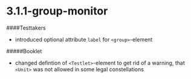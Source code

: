 # 3.1.1-group-monitor

####Testtakers
- introduced optional attribute `label` for `<group>`-element

#####Booklet
- changed defintion of `<Testlet>`-element to get rid of a warning, that `<Unit>` was not allowed in some 
legal constellations 
